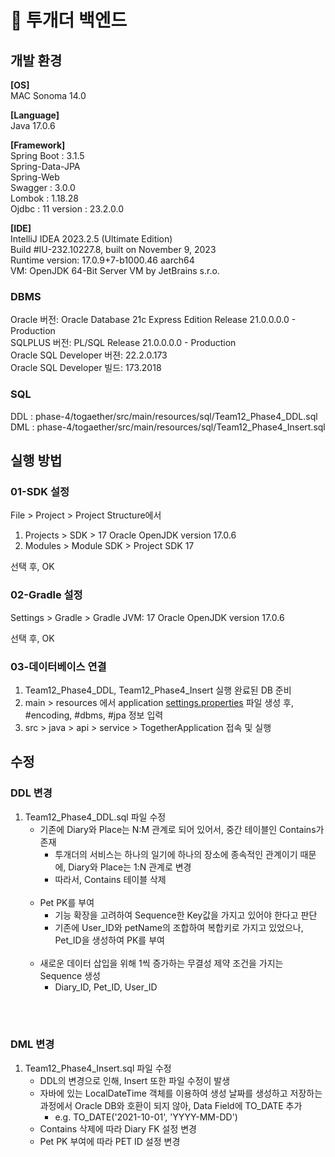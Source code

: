 # 🐶 투개더 백엔드 

## 개발 환경

**[OS]**</br>
MAC
Sonoma 14.0

**[Language]**</br>
Java
17.0.6

**[Framework]**</br>
Spring Boot : 3.1.5</br>
Spring-Data-JPA</br>
Spring-Web</br>
Swagger : 3.0.0</br>
Lombok : 1.18.28</br>
Ojdbc : 11 version : 23.2.0.0</br>

**[IDE]**</br>
IntelliJ IDEA 2023.2.5 (Ultimate Edition)</br>
Build #IU-232.10227.8, built on November 9, 2023</br>
Runtime version: 17.0.9+7-b1000.46 aarch64</br>
VM: OpenJDK 64-Bit Server VM by JetBrains s.r.o.

### DBMS
Oracle 버전: Oracle Database 21c Express Edition Release 21.0.0.0.0 - Production</br>
SQLPLUS 버전: PL/SQL Release 21.0.0.0.0 - Production</br>
Oracle SQL Developer 버젼: 22.2.0.173</br>
Oracle SQL Developer 빌드: 173.2018</br>

### SQL
DDL : phase-4/togaether/src/main/resources/sql/Team12_Phase4_DDL.sql</br>
DML : phase-4/togaether/src/main/resources/sql/Team12_Phase4_Insert.sql</br>

## 실행 방법
### 01-SDK 설정

File > Project > Project Structure에서

1. Projects > SDK > 17 Oracle OpenJDK version 17.0.6
2. Modules > Module SDK > Project SDK 17

선택 후, OK

### 02-Gradle 설정

Settings > Gradle > Gradle JVM: 17 Oracle OpenJDK version 17.0.6

선택 후, OK

### 03-데이터베이스 연결

1. Team12_Phase4_DDL, Team12_Phase4_Insert 실행 완료된 DB 준비
2. main > resources 에서 application [settings.properties](http://settings.properties) 파일 생성 후, #encoding, #dbms, #jpa 정보 입력
3. src > java > api > service > TogetherApplication 접속 및 실행

## 수정
### DDL 변경
1. Team12_Phase4_DDL.sql 파일 수정
   - 기존에 Diary와 Place는  N:M 관계로 되어 있어서, 중간 테이블인 Contains가 존재
      - 투개더의 서비스는 하나의 일기에 하나의 장소에 종속적인 관계이기 때문에, Diary와 Place는 1:N 관계로 변경
      - 따라서, Contains 테이블 삭제
   </br></br>
   - Pet PK를 부여
      - 기능 확장을 고려하여 Sequence한 Key값을 가지고 있어야 한다고 판단
      - 기존에 User_ID와 petName의 조합하여 복합키로 가지고 있었으나, Pet_ID을 생성하여 PK를 부여
   </br></br>
   - 새로운 데이터 삽입을 위해 1씩 증가하는 무결성 제약 조건을 가지는 Sequence 생성
      - Diary_ID, Pet_ID, User_ID
   
</br></br>
### DML 변경
1. Team12_Phase4_Insert.sql 파일 수정
   - DDL의 변경으로 인해, Insert 또한 파일 수정이 발생 
   - 자바에 있는 LocalDateTime 객체를 이용하여 생성 날짜를 생성하고 저장하는 과정에서 Oracle DB와 호환이 되지 않아, Data Field에 TO_DATE 추가
     - e.g. TO_DATE('2021-10-01', 'YYYY-MM-DD')
   - Contains 삭제에 따라 Diary FK 설정 변경
   - Pet PK 부여에 따라 PET ID 설정 변경
  